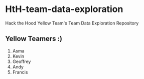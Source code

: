 # HtH-team-data-exploration
Hack the Hood Yellow Team's Team Data Exploration Repository

## Yellow Teamers :)
1. Asma
2. Kevin
3. Geoffrey
4. Andy
5. Francis